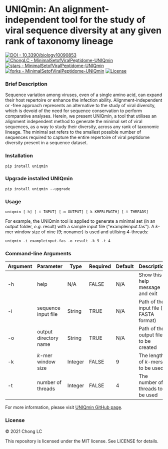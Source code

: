 # UNIQmin: An alignment-independent tool for the study of viral sequence diversity at any given rank of taxonomy lineage

[![DOI - 10.3390/biology10090853](https://img.shields.io/badge/DOI-10.3390%2Fbiology10090853-2ea44f)](https://doi.org/10.3390/biology10090853)
[![ChongLC - MinimalSetofViralPeptidome-UNIQmin](https://img.shields.io/static/v1?label=ChongLC&message=UNIQmin&color=blue&logo=github)](https://github.com/ChongLC/MinimalSetofViralPeptidome-UNIQmin)
[![stars - MinimalSetofViralPeptidome-UNIQmin](https://img.shields.io/github/stars/ChongLC/MinimalSetofViralPeptidome-UNIQmin?style=social)](https://github.com/ChongLC/MinimalSetofViralPeptidome-UNIQmin)
[![forks - MinimalSetofViralPeptidome-UNIQmin](https://img.shields.io/github/forks/ChongLC/MinimalSetofViralPeptidome-UNIQmin?style=social)](https://github.com/ChongLC/MinimalSetofViralPeptidome-UNIQmin)
[![License](https://img.shields.io/badge/License-MIT-blue)](#license)


### Brief Description
Sequence variation among viruses, even of a single amino acid, can expand their host repertoire or enhance the infection ability. Alignment-independent or -free approach represents an alternative to the study of viral diversity, which is devoid of the need for sequence conservation to perform comparative analyses. Herein, we present UNIQmin, a tool that utilises an alignment independent method to generate the minimal set of viral sequences, as a way to study their diversity, across any rank of taxonomic lineage. The minimal set refers to the smallest possible number of sequences required to capture the entire repertoire of viral peptidome diversity present in a sequence dataset.

### Installation
`pip install uniqmin`

### Upgrade installed UNIQmin
`pip install uniqmin --upgrade`

### Usage
`uniqmin [-h] [-i INPUT] [-o OUTPUT] [-k KMERLENGTH] [-t THREADS]`

For example, the UNIQmin tool is applied to generate a minimal set (in an output folder, *e.g.* result) with a sample input file ("exampleinput.fas"). A *k*-mer window size of nine (9; nonamer) is used and utilising 4-threads: 

```
uniqmin -i exampleinput.fas -o result -k 9 -t 4
```

### Command-line Arguments
| Argument 	| Parameter              | Type    	| Required | Default 	| Description                                |           
|----------	|----------------------- |---------	|----------|----------|------------------------------------------  |
| -h       	| help                   | N/A     	|FALSE	   | N/A     	| Show this help message and exit            |
| -i       	| sequence input file    | String  	|TRUE	     | N/A     	| Path of the input file (in FASTA format)   |
| -o       	| output directory name  | String  	|TRUE      | N/A     	| Path of the output file to be created      |
| -k        | *k*-mer window size    | Integer 	|FALSE     | 9       	| The length of *k*-mers to be used          |
| -t        | number of threads      | Integer 	|FALSE     | 4        | The number of threads to be used           |

For more information, please visit [UNIQmin GitHub page](https://github.com/ChongLC/MinimalSetofViralPeptidome-UNIQmin). 

### License
© 2021 Chong LC

This repository is licensed under the MIT license.
See LICENSE for details.
